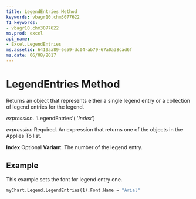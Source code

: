 ```yaml
---
title: LegendEntries Method
keywords: vbagr10.chm3077622
f1_keywords:
- vbagr10.chm3077622
ms.prod: excel
api_name:
- Excel.LegendEntries
ms.assetid: 6419aa89-6e59-dc04-ab79-67a0a38cad6f
ms.date: 06/08/2017
---
```



# LegendEntries Method

Returns an object that represents either a single legend entry or a collection of legend entries for the legend.

 _expression_. 'LegendEntries'( '_Index_')

 _expression_ Required. An expression that returns one of the objects in the Applies To list.

 **Index** Optional **Variant**. The number of the legend entry.

## Example

This example sets the font for legend entry one.


```vb
myChart.Legend.LegendEntries(1).Font.Name = "Arial"
```


